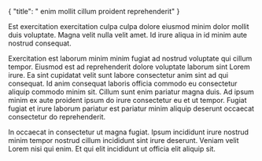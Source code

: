 {
  "title": " enim mollit cillum proident reprehenderit"
}

Est exercitation exercitation culpa culpa dolore eiusmod minim dolor mollit duis voluptate. Magna velit nulla velit amet. Id irure aliqua in id minim aute nostrud consequat.

Exercitation est laborum minim minim fugiat ad nostrud voluptate qui cillum tempor. Eiusmod est ad reprehenderit dolore voluptate laborum sint Lorem irure. Ea sint cupidatat velit sunt labore consectetur anim sint ad qui consequat. Id anim consequat laboris officia commodo eu consectetur aliquip commodo minim sit. Cillum sunt enim pariatur magna duis. Ad ipsum minim ex aute proident ipsum do irure consectetur eu et ut tempor. Fugiat fugiat et irure laborum pariatur est pariatur minim aliquip deserunt occaecat consectetur do reprehenderit.

In occaecat in consectetur ut magna fugiat. Ipsum incididunt irure nostrud minim tempor nostrud cillum incididunt sint irure deserunt. Veniam velit Lorem nisi qui enim. Et qui elit incididunt ut officia elit aliquip sit.